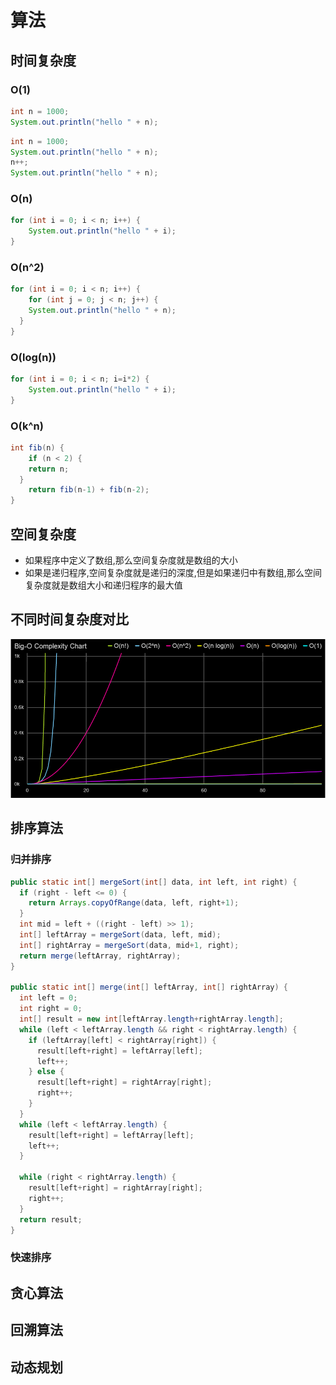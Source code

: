 # 算法

## 时间复杂度

### O(1)

```java
int n = 1000;
System.out.println("hello " + n);
```

```java
int n = 1000;
System.out.println("hello " + n);
n++;
System.out.println("hello " + n);
```

### O(n)

```java
for (int i = 0; i < n; i++) {
	System.out.println("hello " + i);
}
```



### O(n^2)

```java
for (int i = 0; i < n; i++) {
	for (int j = 0; j < n; j++) {
  	System.out.println("hello " + n);
  }
}
```

### O(log(n))

```java
for (int i = 0; i < n; i=i*2) {
	System.out.println("hello " + i);
}
```

### O(k^n)

```java
int fib(n) {
	if (n < 2) {
    return n;
  }
	return fib(n-1) + fib(n-2);
}
```

## 空间复杂度

* 如果程序中定义了数组,那么空间复杂度就是数组的大小
* 如果是递归程序,空间复杂度就是递归的深度,但是如果递归中有数组,那么空间复杂度就是数组大小和递归程序的最大值

## 不同时间复杂度对比

<img src="Big-O.png" alt="avatar" style="zoom:75%;" />

## 排序算法

### 归并排序

```java
public static int[] mergeSort(int[] data, int left, int right) {
  if (right - left <= 0) {
    return Arrays.copyOfRange(data, left, right+1);
  }
  int mid = left + ((right - left) >> 1);
  int[] leftArray = mergeSort(data, left, mid);
  int[] rightArray = mergeSort(data, mid+1, right);
  return merge(leftArray, rightArray);
}

public static int[] merge(int[] leftArray, int[] rightArray) {
  int left = 0;
  int right = 0;
  int[] result = new int[leftArray.length+rightArray.length];
  while (left < leftArray.length && right < rightArray.length) {
    if (leftArray[left] < rightArray[right]) {
      result[left+right] = leftArray[left];
      left++;
    } else {
      result[left+right] = rightArray[right];
      right++;
    }
  }
  while (left < leftArray.length) {
    result[left+right] = leftArray[left];
    left++;
  }

  while (right < rightArray.length) {
    result[left+right] = rightArray[right];
    right++;
  }
  return result;
}
```

### 快速排序



## 贪心算法

## 回溯算法

## 动态规划







